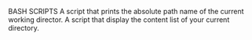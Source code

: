 BASH SCRIPTS
A script that prints the absolute path name of the current working director.
A script that display the content list of your current directory.
